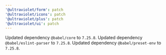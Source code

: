 ```yaml
---
'@ultraviolet/form': patch
'@ultraviolet/icons': patch
'@ultraviolet/plus': patch
'@ultraviolet/ui': patch
---
```


Updated dependency `@babel/core` to `7.25.8`.
Updated dependency `@babel/eslint-parser` to `7.25.8`.
Updated dependency `@babel/preset-env` to `7.25.8`.
